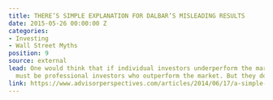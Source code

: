 ```yaml
---
title: THERE’S SIMPLE EXPLANATION FOR DALBAR’S MISLEADING RESULTS
date: 2015-05-26 00:00:00 Z
categories:
- Investing
- Wall Street Myths
position: 9
source: external
lead: One would think that if individual investors underperform the market, then it
  must be professional investors who outperform the market. But they don’t.
link: https://www.advisorperspectives.com/articles/2014/06/17/a-simple-explanation-for-dalbar-s-misleading-results
---
```



